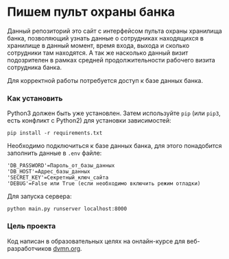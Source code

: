 # Пишем пульт охраны банка

Данный репозиторий это сайт с интерфейсом пульта охраны хранилища банка, позволяющий узнать данные о сотрудниках находящихся
в хранилище в данный момент, время входа, выхода и сколько сотрудники там находятся. А так же насколько данный визит подозрителен
в рамках средней продолжительности рабочего визита сотрудника банка.

Для корректной работы потребуется доступ к базе данных банка.

### Как установить

Python3 должен быть уже установлен. 
Затем используйте `pip` (или `pip3`, есть конфликт с Python2) для установки зависимостей:
```
pip install -r requirements.txt
```

Необходимо подключиться к базе данных банка, для этого понадобится заполнить данные в `.env` файле:
```commandline
'DB_PASSWORD'=Пароль_от_базы_данных
'DB_HOST'=Адрес_базы_данных
'SECRET_KEY'=Секретный_ключ_сайта
'DEBUG'=False или True (если необходимо включить режим отладки)
```

Для запуска сервера:
```commandline
python main.py runserver localhost:8000
```

### Цель проекта

Код написан в образовательных целях на онлайн-курсе для веб-разработчиков [dvmn.org](https://dvmn.org/).